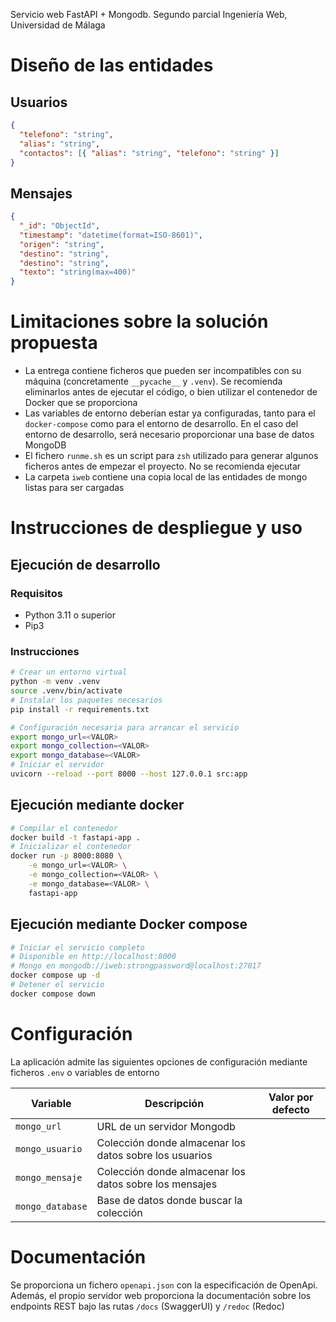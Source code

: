 Servicio web FastAPI + Mongodb. Segundo parcial Ingeniería Web, Universidad de
Málaga

# Diseño de las entidades

## Usuarios

```json
{
  "telefono": "string",
  "alias": "string",
  "contactos": [{ "alias": "string", "telefono": "string" }]
}
```

## Mensajes

```json
{
  "_id": "ObjectId",
  "timestamp": "datetime(format=ISO-8601)",
  "origen": "string",
  "destino": "string",
  "destino": "string",
  "texto": "string(max=400)"
}
```

# Limitaciones sobre la solución propuesta

- La entrega contiene ficheros que pueden ser incompatibles con su máquina
  (concretamente `__pycache__` y `.venv`). Se recomienda eliminarlos antes de
  ejecutar el código, o bien utilizar el contenedor de Docker que se proporciona
- Las variables de entorno deberían estar ya configuradas, tanto para el
  `docker-compose` como para el entorno de desarrollo. En el caso del entorno de
  desarrollo, será necesario proporcionar una base de datos MongoDB
- El fichero `runme.sh` es un script para `zsh` utilizado para generar algunos
  ficheros antes de empezar el proyecto. No se recomienda ejecutar
- La carpeta `iweb` contiene una copia local de las entidades de mongo listas
  para ser cargadas

# Instrucciones de despliegue y uso

## Ejecución de desarrollo

### Requisitos

- Python 3.11 o superior
- Pip3

### Instrucciones

```sh
# Crear un entorno virtual
python -m venv .venv
source .venv/bin/activate
# Instalar los paquetes necesarios
pip install -r requirements.txt

# Configuración necesaria para arrancar el servicio
export mongo_url=<VALOR>
export mongo_collection=<VALOR>
export mongo_database=<VALOR>
# Iniciar el servidor
uvicorn --reload --port 8000 --host 127.0.0.1 src:app
```

## Ejecución mediante docker

```sh
# Compilar el contenedor
docker build -t fastapi-app .
# Inicializar el contenedor
docker run -p 8000:8080 \
    -e mongo_url=<VALOR> \
    -e mongo_collection=<VALOR> \
    -e mongo_database=<VALOR> \
    fastapi-app
```

## Ejecución mediante Docker compose

```sh
# Iniciar el servicio completo
# Disponible en http://localhost:8000
# Mongo en mongodb://iweb:strongpassword@localhost:27017
docker compose up -d
# Detener el servicio
docker compose down
```

# Configuración

La aplicación admite las siguientes opciones de configuración mediante ficheros
`.env` o variables de entorno

| Variable         | Descripción                                            | Valor por defecto |
| ---------------- | ------------------------------------------------------ | ----------------- |
| `mongo_url`      | URL de un servidor Mongodb                             |                   |
| `mongo_usuario`  | Colección donde almacenar los datos sobre los usuarios |                   |
| `mongo_mensaje`  | Colección donde almacenar los datos sobre los mensajes |                   |
| `mongo_database` | Base de datos donde buscar la colección                |                   |

# Documentación

Se proporciona un fichero `openapi.json` con la especificación de OpenApi.
Además, el propio servidor web proporciona la documentación sobre los endpoints
REST bajo las rutas `/docs` (SwaggerUI) y `/redoc` (Redoc)
